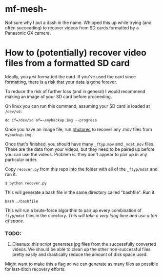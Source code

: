 # mf-mesh-

Not sure why I put a dash in the name.  Whipped this up while trying (and often
succeeding) to recover videos from SD cards formatted by a Panasonic GX camera.

# How to (potentially) recover video files from a formatted SD card

Ideally, you *just* formatted the card.  If you've used the card since formatting,
there is a risk that your data is gone forever.

To reduce the risk of further loss (and in general) I would recommend making an 
image of your SD card before proceeding.

On linux you can run this command, assuming your SD card is loaded at `/dev/sd`:
```
dd if=/dev/sd of=~/mybackup.img --progress
```

Once you have an image file, run [photorec](https://wiki.archlinux.org/index.php/file_recovery#Testdisk_and_PhotoRec)
to recover any .mov files from `mybackup.img`.

Once that's finished, you should have many `_ftyp.mov` and `_mdat.mov` files. 
These are the data from your videos, but they need to be paired up before you 
can use the videos.  Problem is: they don't appear to pair up in any particular 
order.

Copy `recover.py` from this repo into the folder with all of the `_ftyp/mdat` 
and run it:

```
$ python recover.py
```

This will generate a bash file in the same directory called "bashfile".  Run it.

```
bash ./bashfile
```

This will run a brute-force algorithm to pair up every combination of 
`ftyp/mdat` files in the directory.  *This will take a very long time 
and use a ton of space.* 

### TODO:
1) Cleanup: this script generates jpg files from the successfully 
converted videos.  We should be able to clean up the other non-successful 
files pretty easily and drastically reduce the amount of disk space used.  

Might want to make this a flag so we can generate as many files as
possible for last-ditch recovery efforts.

